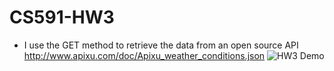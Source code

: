 # CS591-HW3
- I use the GET method to retrieve the data from an open source API http://www.apixu.com/doc/Apixu_weather_conditions.json
![HW3 Demo](https://github.com/JesusJoey/CS591-HW3/demo-image.png)
